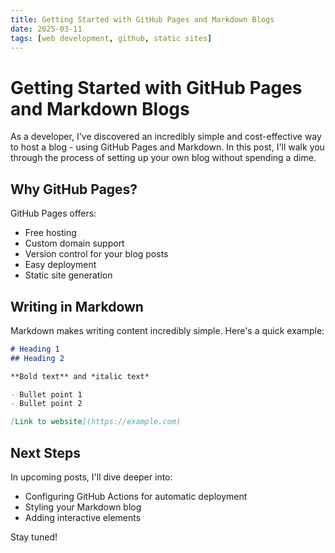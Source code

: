 ```yaml
---
title: Getting Started with GitHub Pages and Markdown Blogs
date: 2025-03-11
tags: [web development, github, static sites]
---
```


# Getting Started with GitHub Pages and Markdown Blogs

As a developer, I've discovered an incredibly simple and cost-effective way to host a blog - using GitHub Pages and Markdown. In this post, I'll walk you through the process of setting up your own blog without spending a dime.

## Why GitHub Pages?

GitHub Pages offers:
- Free hosting
- Custom domain support
- Version control for your blog posts
- Easy deployment
- Static site generation

## Writing in Markdown

Markdown makes writing content incredibly simple. Here's a quick example:

```markdown
# Heading 1
## Heading 2

**Bold text** and *italic text*

- Bullet point 1
- Bullet point 2

[Link to website](https://example.com)
```

## Next Steps

In upcoming posts, I'll dive deeper into:
- Configuring GitHub Actions for automatic deployment
- Styling your Markdown blog
- Adding interactive elements

Stay tuned!
